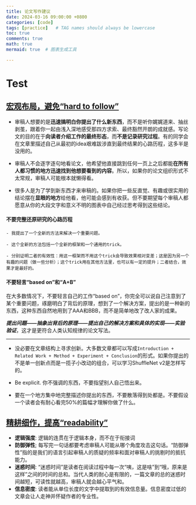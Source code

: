 ```yaml
---
title: 论文写作建议
date: 2024-03-16 09:00:00 +0800
categories: [code]
tags: [practice]   # TAG names should always be lowercase
toc: true
comments: true
math: true
mermaid: true  # 图表生成工具

---
```


# Test

## [宏观布局，避免“hard to follow”](https://mp.weixin.qq.com/s/kberQa8ss7l2gh9PAx_cSQ)

- 审稿人想要的是**迅速搞明白你提出了什么新东西**，而不是听你娓娓道来、抽丝剥茧，跟着你一起由浅入深地感受那四方求索、最终豁然开朗的成就感。写论文的目的在于**向读者介绍工作的最终形态**，而**不是记录研究过程**。有的同学会在文章里描述自己从最初的idea艰难跋涉直到最终结果的心路历程，这多半是没用的。
  
- 审稿人不会逐字逐句地看论文，他希望他直接跳到任何一页上之后都能**在所有人都习惯的地方迅速找到他想要看到的内容**。所以，如果你的论文组织形式不太常规，审稿人可能根本就懒得看。
  
- 很多人是为了学到新东西才来审稿的。如果你把一些反直觉、有趣或很实用的结论摆在**显眼的地方**给他看，他可能会感到有收获。但不要期望每个审稿人都愿意从你的大段文字和意义不明的图表中自己经过思考得到这些结论。

#### 不要完整还原研究的心路历程
```
- 我提出了一个全新的方法来解决一个重要问题。
    
- 这个全新的方法包括一个全新的框架和一个通用的trick。
    
- 分别证明二者的有效性：用这一框架而不用这个trick会导致效果相对变差；这是因为另一个有趣的问题（做一些分析）；这个trick用在其他方法里，也可以有一定的提升；二者结合，效果才是最好的。
```

#### 不要轻言“based on”和“A+B”
在大多数情况下，不要轻言自己的工作“based on”，你完全可以说自己注意到了某个重要问题，琢磨明白了背后的原理，想到了一个解决方案，提出的是一种新的东西，这种东西自然地用到了AAA和BBB，而不是简单地改了改人家的成果。

***提出问题——抽象出背后的原理——提出自己的解决方案和具体的实现——实验验证***，这才是更符合人类认知规律的论文写法。

---
- 没必要在文章结构上寻求创新。大多数文章都可以写成`Introduction + Related Work + Method + Experiment + Conclusion`的形式。如果你提出的不是单一创新点而是一揽子小改动的组合，可以学习ShuffleNet v2是怎样写的。
  
- Be explicit. 你不强调的东西，不要指望别人自己悟出来。
  
- 要在一个地方集中地完整描述你提出的东西，不要散落得到处都是。不要假设一个读者会有耐心看完50%的篇幅才理解你做了什么。

## [精耕细作，提高“readability”](https://mp.weixin.qq.com/s/RZRwXSl49QzZawllmcJTUw)
- **逻辑强度**: 逻辑的连贯在于逻辑本身，而不在于衔接词
- **防御弹性**; 每写完一句话都要考虑审稿人可能从哪个角度攻击这句话。“防御弹性”指的是我们的语言引起审稿人的质疑的频率和面对审稿人的挑剔时的抵抗能力。
- **迷惑时间**: “迷惑时间”是读者在阅读过程中每一次“咦，这是啥”到“哦，原来是这样”之间的时间的总和。当代人类的耐心是有限的，一篇文章的总的迷惑时间越短，可读性就越高，审稿人就会越心平气和。
- **信息密度**: 读者能从单位长度的文字中提取到的有效信息量。信息密度过低的文章会让人走神并怀疑作者的专业性。
